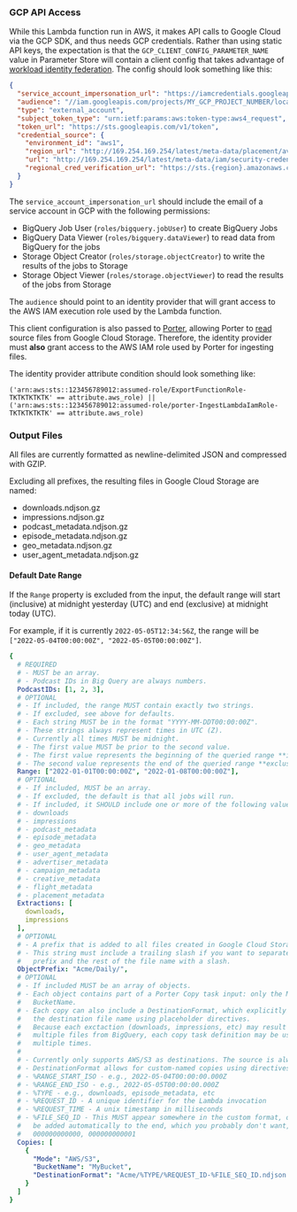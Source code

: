 ### GCP API Access

While this Lambda function run in AWS, it makes API calls to Google Cloud via the GCP SDK, and thus needs GCP credentials. Rather than using static API keys, the expectation is that the `GCP_CLIENT_CONFIG_PARAMETER_NAME` value in Parameter Store will contain a client config that takes advantage of [workload identity federation](https://cloud.google.com/iam/docs/workload-identity-federation). The config should look something like this:

```json
{
  "service_account_impersonation_url": "https://iamcredentials.googleapis.com/v1/projects/-/serviceAccounts/MY_SERVICE_ACCOUNT@MY_GCP_PROJECT_ID.iam.gserviceaccount.com:generateAccessToken",
  "audience": "//iam.googleapis.com/projects/MY_GCP_PROJECT_NUMBER/locations/global/workloadIdentityPools/MY_POOL_ID/providers/MY_PROVIDER_ID",
  "type": "external_account",
  "subject_token_type": "urn:ietf:params:aws:token-type:aws4_request",
  "token_url": "https://sts.googleapis.com/v1/token",
  "credential_source": {
    "environment_id": "aws1",
    "region_url": "http://169.254.169.254/latest/meta-data/placement/availability-zone",
    "url": "http://169.254.169.254/latest/meta-data/iam/security-credentials",
    "regional_cred_verification_url": "https://sts.{region}.amazonaws.com?Action=GetCallerIdentity&Version=2011-06-15"
  }
}
```

The `service_account_impersonation_url` should include the email of a service account in GCP with the following permissions:

- BigQuery Job User (`roles/bigquery.jobUser`) to create BigQuery Jobs
- BigQuery Data Viewer (`roles/bigquery.dataViewer`) to read data from BigQuery for the jobs
- Storage Object Creator (`roles/storage.objectCreator`) to write the results of the jobs to Storage
- Storage Object Viewer (`roles/storage.objectViewer`) to read the results of the jobs from Storage

The `audience` should point to an identity provider that will grant access to the AWS IAM execution role used by the Lambda function.

This client configuration is also passed to [Porter](https://github.com/PRX/Porter), allowing Porter to [read](https://github.com/PRX/Porter#google-cloud-storage-read-permissions) source files from Google Cloud Storage. Therefore, the identity provider must **also** grant access to the AWS IAM role used by Porter for ingesting files.

The identity provider attribute condition should look something like:

```
('arn:aws:sts::123456789012:assumed-role/ExportFunctionRole-TKTKTKTKTK' == attribute.aws_role) || ('arn:aws:sts::123456789012:assumed-role/porter-IngestLambdaIamRole-TKTKTKTKTK' == attribute.aws_role)
```

### Output Files

All files are currently formatted as newline-delimited JSON and compressed with GZIP.

Excluding all prefixes, the resulting files in Google Cloud Storage are named:

- downloads.ndjson.gz
- impressions.ndjson.gz
- podcast_metadata.ndjson.gz
- episode_metadata.ndjson.gz
- geo_metadata.ndjson.gz
- user_agent_metadata.ndjson.gz

#### Default Date Range

If the `Range` property is excluded from the input, the default range will start (inclusive) at midnight yesterday (UTC) and end (exclusive) at midnight today (UTC).

For example, if it is currently `2022-05-05T12:34:56Z`, the range will be `["2022-05-04T00:00:00Z", "2022-05-05T00:00:00Z"]`.

```yaml
{
  # REQUIRED
  # - MUST be an array.
  # - Podcast IDs in Big Query are always numbers.
  PodcastIDs: [1, 2, 3],
  # OPTIONAL
  # - If included, the range MUST contain exactly two strings.
  # - If excluded, see above for defaults.
  # - Each string MUST be in the format "YYYY-MM-DDT00:00:00Z".
  # - These strings always represent times in UTC (Z).
  # - Currently all times MUST be midnight.
  # - The first value MUST be prior to the second value.
  # - The first value represents the beginning of the queried range **inclusive**.
  # - The second value represents the end of the queried range **exclusive**.
  Range: ["2022-01-01T00:00:00Z", "2022-01-08T00:00:00Z"],
  # OPTIONAL
  # - If included, MUST be an array.
  # - If excluded, the default is that all jobs will run.
  # - If included, it SHOULD include one or more of the following values:
  # - downloads
  # - impressions
  # - podcast_metadata
  # - episode_metadata
  # - geo_metadata
  # - user_agent_metadata
  # - advertiser_metadata
  # - campaign_metadata
  # - creative_metadata
  # - flight_metadata
  # - placement_metadata
  Extractions: [
    downloads,
    impressions
  ],
  # OPTIONAL
  # - A prefix that is added to all files created in Google Cloud Storage.
  # - This string must include a trailing slash if you want to separate the
  #   prefix and the rest of the file name with a slash.
  ObjectPrefix: "Acme/Daily/",
  # OPTIONAL
  # - If included MUST be an array of objects.
  # - Each object contains part of a Porter Copy task input: only the Mode and
  #   BucketName.
  # - Each copy can also include a DestinationFormat, which explicitly defines
  #   the destination file name using placeholder directives.
  #   Because each exctaction (downloads, impressions, etc) may result in
  #   multiple files from BigQuery, each copy task definition may be used
  #   multiple times.
  #
  # - Currently only supports AWS/S3 as destinations. The source is always GCS.
  # - DestinationFormat allows for custom-named copies using directives:
  # - %RANGE_START_ISO - e.g., 2022-05-04T00:00:00.000Z
  # - %RANGE_END_ISO - e.g., 2022-05-05T00:00:00.000Z
  # - %TYPE - e.g., downloads, episode_metadata, etc
  # - %REQUEST_ID - A unique identifier for the Lambda invocation
  # - %REQUEST_TIME - A unix timestamp in milliseconds
  # - %FILE_SEQ_ID - This MUST appear somewhere in the custom format, or it will
  #   be added automatically to the end, which you probably don't want, e.g.,
  #   000000000000, 000000000001
  Copies: [
    {
      "Mode": "AWS/S3",
      "BucketName": "MyBucket",
      "DestinationFormat": "Acme/%TYPE/%REQUEST_ID-%FILE_SEQ_ID.ndjson.gz"
    }
  ]
}
```
